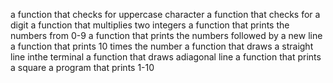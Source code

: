 a function that checks for uppercase character
a function that checks for a digit
a function that multiplies two integers
a function that prints the numbers from 0-9
a function that prints the numbers followed by a new line
a function that prints 10 times the number
a function that draws a straight line inthe terminal
a function that draws adiagonal line
a function that prints a square
a program that prints 1-10
